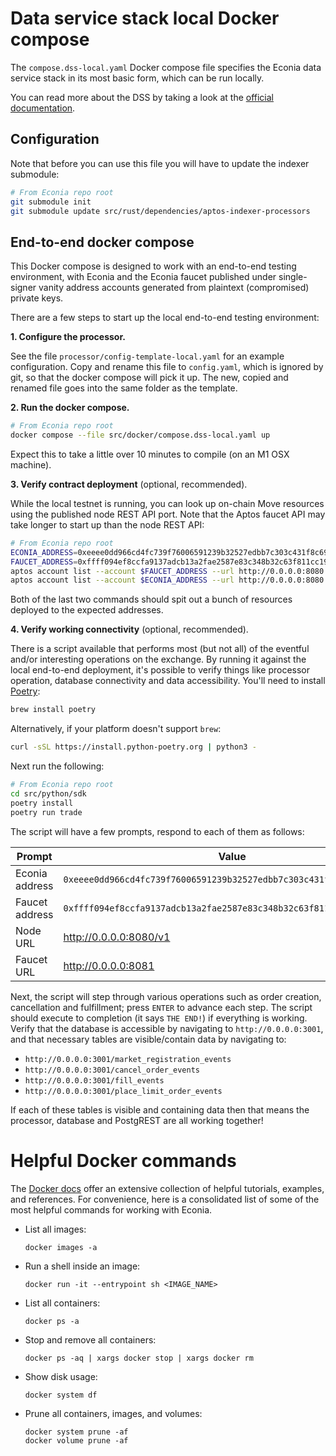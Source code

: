 # Data service stack local Docker compose

The `compose.dss-local.yaml` Docker compose file specifies the Econia data service stack in its most basic form, which can be run locally.

You can read more about the DSS by taking a look at the [official documentation](https://econia.dev/off-chain/dss/data-service-stack).

## Configuration

Note that before you can use this file you will have to update the indexer submodule:

```sh
# From Econia repo root
git submodule init
git submodule update src/rust/dependencies/aptos-indexer-processors
```

## End-to-end docker compose

This Docker compose is designed to work with an end-to-end testing environment, with Econia and the Econia faucet published under single-signer vanity address accounts generated from plaintext (compromised) private keys.

There are a few steps to start up the local end-to-end testing environment:

**1. Configure the processor.**

See the file `processor/config-template-local.yaml` for an example configuration.
Copy and rename this file to `config.yaml`, which is ignored by git, so that the docker compose will pick it up.
The new, copied and renamed file goes into the same folder as the template.

**2. Run the docker compose.**

```sh
# From Econia repo root
docker compose --file src/docker/compose.dss-local.yaml up
```

Expect this to take a little over 10 minutes to compile (on an M1 OSX machine).

**3. Verify contract deployment** (optional, recommended).

While the local testnet is running, you can look up on-chain Move resources using the published node REST API port.
Note that the Aptos faucet API may take longer to start up than the node REST API:

```sh
# From Econia repo root
ECONIA_ADDRESS=0xeeee0dd966cd4fc739f76006591239b32527edbb7c303c431f8c691bda150b40
FAUCET_ADDRESS=0xffff094ef8ccfa9137adcb13a2fae2587e83c348b32c63f811cc19fcc9fc5878
aptos account list --account $FAUCET_ADDRESS --url http://0.0.0.0:8080
aptos account list --account $ECONIA_ADDRESS --url http://0.0.0.0:8080
```

Both of the last two commands should spit out a bunch of resources deployed to the expected addresses.

**4. Verify working connectivity** (optional, recommended).

There is a script available that performs most (but not all) of the eventful and/or interesting operations on the exchange.
By running it against the local end-to-end deployment, it's possible to verify things like processor operation, database connectivity and data accessibility.
You'll need to install [Poetry](https://python-poetry.org/docs/):

```sh
brew install poetry
```

Alternatively, if your platform doesn't support `brew`:

```sh
curl -sSL https://install.python-poetry.org | python3 -
```

Next run the following:

```sh
# From Econia repo root
cd src/python/sdk
poetry install
poetry run trade
```

The script will have a few prompts, respond to each of them as follows:

| Prompt         | Value                                                                |
| -------------- | -------------------------------------------------------------------- |
| Econia address | `0xeeee0dd966cd4fc739f76006591239b32527edbb7c303c431f8c691bda150b40` |
| Faucet address | `0xffff094ef8ccfa9137adcb13a2fae2587e83c348b32c63f811cc19fcc9fc5878` |
| Node URL       | http://0.0.0.0:8080/v1                                               |
| Faucet URL     | http://0.0.0.0:8081                                                  |

Next, the script will step through various operations such as order creation, cancellation and fulfillment; press `ENTER` to advance each step.
The script should execute to completion (it says `THE END!`) if everything is working.
Verify that the database is accessible by navigating to `http://0.0.0.0:3001`, and that necessary tables are visible/contain data by navigating to:

- `http://0.0.0.0:3001/market_registration_events`
- `http://0.0.0.0:3001/cancel_order_events`
- `http://0.0.0.0:3001/fill_events`
- `http://0.0.0.0:3001/place_limit_order_events`

If each of these tables is visible and containing data then that means the processor, database and PostgREST are all working together!

# Helpful Docker commands

The [Docker docs](https://docs.docker.com/) offer an extensive collection of helpful tutorials, examples, and references.
For convenience, here is a consolidated list of some of the most helpful commands for working with Econia.

- List all images:

  ```
  docker images -a
  ```

- Run a shell inside an image:

  ```
  docker run -it --entrypoint sh <IMAGE_NAME>
  ```

- List all containers:

  ```
  docker ps -a
  ```

- Stop and remove all containers:

  ```
  docker ps -aq | xargs docker stop | xargs docker rm
  ```

- Show disk usage:

  ```
  docker system df
  ```

- Prune all containers, images, and volumes:

  ```
  docker system prune -af
  docker volume prune -af
  ```
